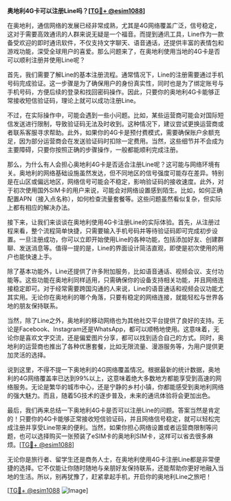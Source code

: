 **奥地利4G卡可以注册Line吗？[[TG💪+ @esim1088](https://t.me/s/esim1088)]**

在奥地利，通信网络的发展已经非常成熟，尤其是4G网络覆盖广泛，信号稳定，这对于需要高效通讯的人群来说无疑是一个福音。而提到通讯工具，Line作为一款备受欢迎的即时通讯软件，不仅支持文字聊天、语音通话，还提供丰富的表情包和游戏功能，深受全球用户的喜爱。那么问题来了，在奥地利使用当地的4G卡是否可以顺利注册并使用Line呢？

首先，我们需要了解Line的基本注册流程。通常情况下，Line的注册需要通过手机号码完成验证。这一步骤是为了确保用户的身份真实性，同时也是为了绑定账号与手机号码，方便后续的登录和找回密码操作。因此，只要你的奥地利4G卡能够正常接收短信验证码，理论上就可以成功注册Line。

不过，在实际操作中，可能会遇到一些小问题。比如，某些运营商可能会对国际短信发送进行限制，导致验证码无法及时收到。这种情况下，建议尝试更换运营商或者联系客服寻求帮助。此外，如果你的4G卡是预付费模式，需要确保账户余额充足，因为部分运营商会在发送验证码时扣除一定费用。当然，这些细节并不会成为主要障碍，只要你按照正确的步骤操作，一般都能顺利完成注册。

那么，为什么有人会担心奥地利4G卡是否适合注册Line呢？这可能与网络环境有关。奥地利的网络基础设施虽然发达，但不同地区的信号强度可能存在差异。特别是在山区或偏远地区，网络信号可能会不稳定，影响验证码的接收速度。此外，对于初次使用国外SIM卡的用户来说，可能会对网络设置感到陌生。比如，如何正确配置APN（接入点名称），如何检查流量套餐等。这些问题虽然看似复杂，但实际上都有相应的解决办法。

接下来，让我们来谈谈在奥地利使用4G卡注册Line的实际体验。首先，从注册过程来看，整个流程简单快捷，只需要输入手机号码并等待验证码即可完成初步设置。一旦注册成功，你可以立即开始使用Line的各种功能，包括添加好友、创建群聊、发送消息等。值得一提的是，Line的界面设计简洁直观，即使是初次使用的用户也能快速上手。

除了基本功能外，Line还提供了许多附加服务，比如语音通话、视频会议、支付功能等。这些功能在奥地利同样适用，只需确保你的设备支持相关功能，并且网络连接稳定即可。对于经常需要跨国沟通的人来说，Line的语音通话和视频会议功能尤其实用。无论你在奥地利的哪个角落，只要有稳定的网络连接，就能轻松与世界各地的朋友保持联系。

当然，除了Line之外，奥地利的移动网络也为其他社交平台提供了良好的支持。无论是Facebook、Instagram还是WhatsApp，都可以顺畅地使用。这意味着，无论你是喜欢文字交流，还是偏爱图片分享，都可以找到适合自己的方式。同时，奥地利的运营商也推出了各种优惠套餐，比如无限流量、漫游服务等，为用户提供更加灵活的选择。

说到这里，不得不提一下奥地利的4G网络覆盖情况。根据最新的统计数据，奥地利的4G网络覆盖率已达到99%以上，这意味着绝大多数地方都能享受到高速的网络服务。无论是繁华的城市中心，还是宁静的乡村小镇，你都能感受到奥地利网络的强大魅力。而且，随着5G技术的逐步普及，未来的通讯体验将会更加出色。

最后，我们再来总结一下奥地利4G卡是否可以注册Line的问题。答案当然是肯定的！只要你的4G卡能够正常接收短信验证码，并且网络信号稳定，就可以轻松完成注册并享受Line带来的便利。当然，如果你担心网络设置或者运营商限制等问题，也可以选择购买一张预装了eSIM卡的奥地利SIM卡，这样可以省去很多麻烦。[[TG💪+ @esim1088](https://t.me/s/esim1088)]

无论你是旅行者、留学生还是商务人士，在奥地利使用4G卡注册Line都是非常便捷的选择。它不仅能让你随时随地与亲朋好友保持联系，还能帮助你更好地融入当地的生活。所以，别再犹豫了，赶紧拿起手机，开启你的奥地利Line之旅吧！

[[TG💪+ @esim1088](https://t.me/s/esim1088) ![Image](https://i.postimg.cc/4NQfJmqS/Snipaste-2025-05-13-00-14-12.png)]
